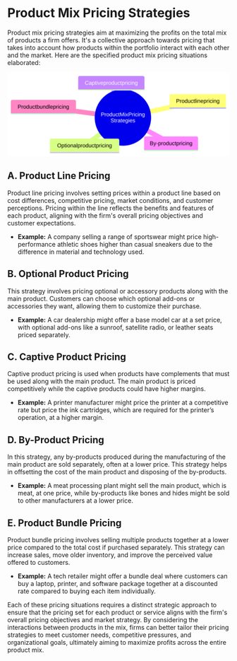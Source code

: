 # Product Mix Pricing Strategies

Product mix pricing strategies aim at maximizing the profits on the total mix of products a firm offers. It's a collective approach towards pricing that takes into account how products within the portfolio interact with each other and the market. Here are the specified product mix pricing situations elaborated:

![Product mix pricing](product_mix.svg)

## A. Product Line Pricing
Product line pricing involves setting prices within a product line based on cost differences, competitive pricing, market conditions, and customer perceptions. Pricing within the line reflects the benefits and features of each product, aligning with the firm's overall pricing objectives and customer expectations.
- **Example:** A company selling a range of sportswear might price high-performance athletic shoes higher than casual sneakers due to the difference in material and technology used.

## B. Optional Product Pricing
This strategy involves pricing optional or accessory products along with the main product. Customers can choose which optional add-ons or accessories they want, allowing them to customize their purchase.
- **Example:** A car dealership might offer a base model car at a set price, with optional add-ons like a sunroof, satellite radio, or leather seats priced separately.

## C. Captive Product Pricing
Captive product pricing is used when products have complements that must be used along with the main product. The main product is priced competitively while the captive products could have higher margins.
- **Example:** A printer manufacturer might price the printer at a competitive rate but price the ink cartridges, which are required for the printer’s operation, at a higher margin.

## D. By-Product Pricing
In this strategy, any by-products produced during the manufacturing of the main product are sold separately, often at a lower price. This strategy helps in offsetting the cost of the main product and disposing of the by-products.
- **Example:** A meat processing plant might sell the main product, which is meat, at one price, while by-products like bones and hides might be sold to other manufacturers at a lower price.

## E. Product Bundle Pricing
Product bundle pricing involves selling multiple products together at a lower price compared to the total cost if purchased separately. This strategy can increase sales, move older inventory, and improve the perceived value offered to customers.
- **Example:** A tech retailer might offer a bundle deal where customers can buy a laptop, printer, and software package together at a discounted rate compared to buying each item individually.

Each of these pricing situations requires a distinct strategic approach to ensure that the pricing set for each product or service aligns with the firm's overall pricing objectives and market strategy. By considering the interactions between products in the mix, firms can better tailor their pricing strategies to meet customer needs, competitive pressures, and organizational goals, ultimately aiming to maximize profits across the entire product mix.